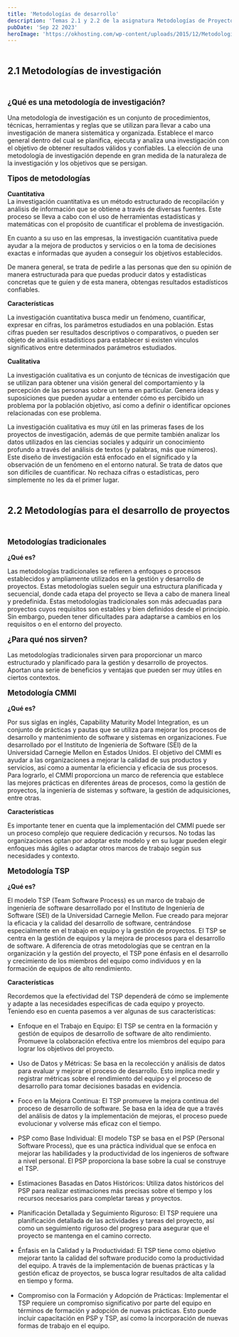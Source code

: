 ```yaml
---
title: 'Metodologías de desarrollo'
description: 'Temas 2.1 y 2.2 de la asignatura Metodologías de Proyectos'
pubDate: 'Sep 22 2023'
heroImage: 'https://okhosting.com/wp-content/uploads/2015/12/Metodologias-de-disen%CC%83o-de-software.jpg'
---
```

<style>
    h2{
        font-weight: bold;
        font-size: 1.5em;
        margin: 3rem 0;
    }
    h3{
        font-weight: bold;
        font-size: 1.2em;
        margin: 1rem 0;

    }
    strong{
        font-weight: bold;
        display: block;
    }
    li{
        margin: 1rem 0;
        
    }
</style>

<section>
    <h2>2.1 Metodologías de investigación</h3>
    <h3>¿Qué es una metodología de investigación?</h3>
    <p>
        Una metodología de investigación es un conjunto de procedimientos, técnicas, herramientas y
reglas que se utilizan para llevar a cabo una investigación de manera sistemática y organizada.
Establece el marco general dentro del cual se planifica, ejecuta y analiza una investigación con el
objetivo de obtener resultados válidos y confiables. La elección de una metodología de
investigación depende en gran medida de la naturaleza de la investigación y los objetivos que se
persigan.
    </p>
    <h3>Tipos de metodologías</h3>
    <p>
    <strong>Cuantitativa</strong>
La investigación cuantitativa es un método estructurado de recopilación y análisis de información
que se obtiene a través de diversas fuentes. Este proceso se lleva a cabo con el uso de herramientas
estadísticas y matemáticas con el propósito de cuantificar el problema de investigación.

En cuanto a su uso en las empresas, la investigación cuantitativa puede ayudar a la mejora de
productos y servicios o en la toma de decisiones exactas e informadas que ayuden a conseguir los
objetivos establecidos.

De manera general, se trata de pedirle a las personas que den su opinión de manera estructurada
para que puedas producir datos y estadísticas concretas que te guíen y de esta manera, obtengas
resultados estadísticos confiables.
    </p>
    <strong>Características</strong>
    <p>
        La investigación cuantitativa busca medir un fenómeno, cuantificar, expresar en cifras, los
parámetros estudiados en una población.
Estas cifras pueden ser resultados descriptivos o comparativos, o pueden ser objeto de análisis
estadísticos para establecer si existen vínculos significativos entre determinados parámetros
estudiados.
    </p>
    <strong>Cualitativa</strong>
    <p>
La investigación cualitativa es un conjunto de técnicas de investigación que se utilizan para obtener
una visión general del comportamiento y la percepción de las personas sobre un tema en particular.
Genera ideas y suposiciones que pueden ayudar a entender cómo es percibido un problema por la
población objetivo, así como a definir o identificar opciones relacionadas con ese problema.

La investigación cualitativa es muy útil en las primeras fases de los proyectos de investigación,
además de que permite también analizar los datos utilizados en las ciencias sociales y adquirir un
conocimiento profundo a través del análisis de textos (y palabras, más que números).
Este diseño de investigación está enfocado en el significado y la observación de un fenómeno en
el entorno natural. Se trata de datos que son difíciles de cuantificar. No rechaza cifras o estadísticas,
pero simplemente no les da el primer lugar.
    </p>
</section>

<section>
<h2>2.2 Metodologías para el desarrollo de proyectos</h2>
<h3>Metodologías tradicionales</h3>
<strong>¿Qué es?</strong>
<p>
    Las metodologías tradicionales se refieren a enfoques o procesos establecidos y ampliamente
utilizados en la gestión y desarrollo de proyectos. Estas metodologías suelen seguir una
estructura planificada y secuencial, donde cada etapa del proyecto se lleva a cabo de manera
lineal y predefinida.
Estas metodologías tradicionales son más adecuadas para proyectos cuyos requisitos son
estables y bien definidos desde el principio. Sin embargo, pueden tener dificultades para
adaptarse a cambios en los requisitos o en el entorno del proyecto.
</p>
<h3>¿Para qué nos sirven?</h3>
<p>Las metodologías tradicionales sirven para proporcionar un marco estructurado y planificado para la
gestión y desarrollo de proyectos. Aportan una serie de beneficios y ventajas que pueden ser muy
útiles en ciertos contextos.</p>
<h3>Metodología CMMI</h3>
<strong>¿Qué es?</strong>
<p>
Por sus siglas en inglés, Capability Maturity Model Integration, es un conjunto de prácticas y
pautas que se utiliza para mejorar los procesos de desarrollo y mantenimiento de software y
sistemas en organizaciones. Fue desarrollado por el Instituto de Ingeniería de Software (SEI)
de la Universidad Carnegie Mellon en Estados Unidos.
El objetivo del CMMI es ayudar a las organizaciones a mejorar la calidad de sus productos y
servicios, así como a aumentar la eficiencia y eficacia de sus procesos. Para lograrlo, el
CMMI proporciona un marco de referencia que establece las mejores prácticas en diferentes
áreas de procesos, como la gestión de proyectos, la ingeniería de sistemas y software, la
gestión de adquisiciones, entre otras.
</p>
<strong>Características</strong>
<p>
Es importante tener en cuenta que la implementación del CMMI puede ser un proceso
complejo que requiere dedicación y recursos. No todas las organizaciones optan por adoptar
este modelo y en su lugar pueden elegir enfoques más ágiles o adaptar otros marcos de
trabajo según sus necesidades y contexto.
</p>
<h3>Metodología TSP</h3>
<strong>¿Qué es?</strong>
<p>
El modelo TSP (Team Software Process) es un marco de trabajo de ingeniería de software
desarrollado por el Instituto de Ingeniería de Software (SEI) de la Universidad Carnegie
Mellon. Fue creado para mejorar la eficacia y la calidad del desarrollo de software,
centrándose especialmente en el trabajo en equipo y la gestión de proyectos.
El TSP se centra en la gestión de equipos y la mejora de procesos para el desarrollo de
software. A diferencia de otras metodologías que se centran en la organización y la gestión
del proyecto, el TSP pone énfasis en el desarrollo y crecimiento de los miembros del equipo
como individuos y en la formación de equipos de alto rendimiento.
</p>
<strong>Características</strong>
<p>
Recordemos que la efectividad del TSP dependerá de cómo se implemente y adapte a las
necesidades específicas de cada equipo y proyecto. Teniendo eso en cuenta pasemos a ver
algunas de sus características:

<ul>
    <li>
        Enfoque en el Trabajo en Equipo: El TSP se centra en la formación y gestión de equipos de
        desarrollo de software de alto rendimiento. Promueve la colaboración efectiva entre los
        miembros del equipo para lograr los objetivos del proyecto.
    </li>
    <li>
        Uso de Datos y Métricas: Se basa en la recolección y análisis de datos para evaluar y
        mejorar el proceso de desarrollo. Esto implica medir y registrar métricas sobre el rendimiento
        del equipo y el proceso de desarrollo para tomar decisiones basadas en evidencia.
    </li>
    <li>
        Foco en la Mejora Continua: El TSP promueve la mejora continua del proceso de
        desarrollo de software. Se basa en la idea de que a través del análisis de datos y la
        implementación de mejoras, el proceso puede evolucionar y volverse más eficaz con el
        tiempo.
    </li>
    <li>
        PSP como Base Individual: El modelo TSP se basa en el PSP (Personal Software Process),
        que es una práctica individual que se enfoca en mejorar las habilidades y la productividad de
        los ingenieros de software a nivel personal. El PSP proporciona la base sobre la cual se
        construye el TSP.
    </li>
    <li>
        Estimaciones Basadas en Datos Históricos: Utiliza datos históricos del PSP para realizar
        estimaciones más precisas sobre el tiempo y los recursos necesarios para completar tareas y
        proyectos.
    </li>
    <li>
        Planificación Detallada y Seguimiento Riguroso: El TSP requiere una planificación
        detallada de las actividades y tareas del proyecto, así como un seguimiento riguroso del
        progreso para asegurar que el proyecto se mantenga en el camino correcto.
    </li>
    <li>
        Énfasis en la Calidad y la Productividad: El TSP tiene como objetivo mejorar tanto la
        calidad del software producido como la productividad del equipo. A través de la
        implementación de buenas prácticas y la gestión eficaz de proyectos, se busca lograr
        resultados de alta calidad en tiempo y forma.
    </li>
    <li>
        Compromiso con la Formación y Adopción de Prácticas: Implementar el TSP requiere un
        compromiso significativo por parte del equipo en términos de formación y adopción de
        nuevas prácticas. Esto puede incluir capacitación en PSP y TSP, así como la incorporación de
        nuevas formas de trabajo en el equipo.
    </li>
</ul>
</p>
</section>
